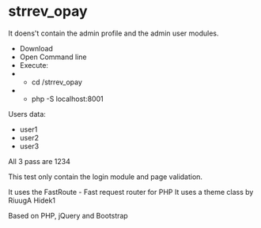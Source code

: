 # strrev_opay
It doens't contain the admin profile and the admin user modules.

- Download
- Open Command line
- Execute: 
- - cd /strrev_opay
- - php -S localhost:8001

Users data:
- user1
- user2
- user3

All 3 pass are 1234

This test only contain the login module and page validation.

It uses the FastRoute - Fast request router for PHP
It uses a theme class by RiuugA Hidek1

Based on PHP, jQuery and Bootstrap
